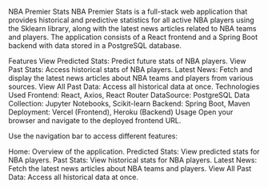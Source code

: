 NBA Premier Stats
NBA Premier Stats is a full-stack web application that provides historical and predictive statistics for all active NBA players using the Sklearn library, along with the latest news articles related to NBA teams and players. The application consists of a React frontend and a Spring Boot backend with data stored in a PostgreSQL database.

Features
View Predicted Stats: Predict future stats of NBA players.
View Past Stats: Access historical stats of NBA players.
Latest News: Fetch and display the latest news articles about NBA teams and players from various sources.
View All Past Data: Access all historical data at once.
Technologies Used
Frontend: React, Axios, React Router
DataSource: PostgreSQL
Data Collection: Jupyter Notebooks, Scikit-learn
Backend: Spring Boot, Maven
Deployment: Vercel (Frontend), Heroku (Backend)
Usage
Open your browser and navigate to the deployed frontend URL.

Use the navigation bar to access different features:

Home: Overview of the application.
Predicted Stats: View predicted stats for NBA players.
Past Stats: View historical stats for NBA players.
Latest News: Fetch the latest news articles about NBA teams and players.
View All Past Data: Access all historical data at once.
